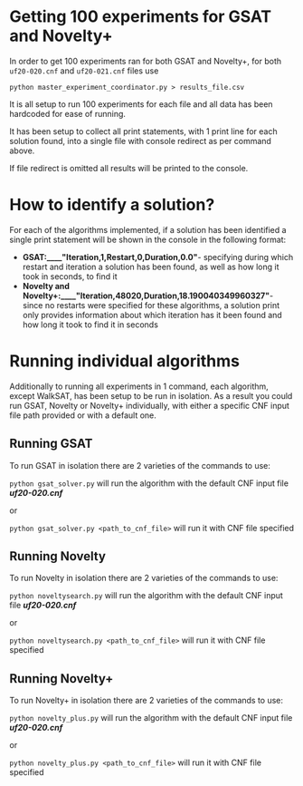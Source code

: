 # Getting 100 experiments for GSAT and Novelty+
In order to get 100 experiments ran for both GSAT and Novelty+, for both `uf20-020.cnf` and `uf20-021.cnf` files use 

`python master_experiment_coordinator.py > results_file.csv`

It is all setup to run 100 experiments for each file and all data has been hardcoded for ease of running.

It has been setup to collect all print statements, with 1 print line for each solution found, into a single file with console redirect as per command above. 

If file redirect is omitted all results will be printed to the console.

# How to identify a solution?
For each of the algorithms implemented, if a solution has been identified a single print statement will be shown in the console in the following format:
 - __GSAT:____"Iteration,1,Restart,0,Duration,0.0"__- specifying during which restart and iteration a solution has been found, as well as how long it took in seconds, to find it
 - __Novelty and Novelty+:____"Iteration,48020,Duration,18.190040349960327"__- since no restarts were specified for these algorithms, a solution print only provides information about which iteration has it been found and how long it took to find it in seconds 

# Running individual algorithms
Additionally to running all experiments in 1 command, each algorithm, except WalkSAT, has been setup to be run in isolation. 
As a result you could run GSAT, Novelty or Novelty+ individually, with either a specific CNF input file path provided or with a default one.

## Running GSAT
To run GSAT in isolation there are 2 varieties of the commands to use:

`python gsat_solver.py`
will run the algorithm with the default CNF input file ___uf20-020.cnf___

or
 
`python gsat_solver.py <path_to_cnf_file>` will run it with CNF file specified 

## Running Novelty
To run Novelty in isolation there are 2 varieties of the commands to use:

`python noveltysearch.py` will run the algorithm with the default CNF input file ___uf20-020.cnf___

or 

`python noveltysearch.py <path_to_cnf_file>` will run it with CNF file specified

## Running Novelty+
To run Novelty+ in isolation there are 2 varieties of the commands to use:

`python novelty_plus.py` will run the algorithm with the default CNF input file ___uf20-020.cnf___

or 


`python novelty_plus.py <path_to_cnf_file>` will run it with CNF file specified

